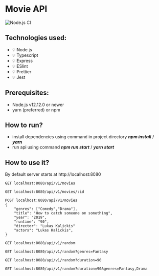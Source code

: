 # Movie API
![Node.js CI](https://github.com/unm4sked/MovieAPI-express/workflows/Node.js%20CI/badge.svg)

## Technologies used:

-   :bulb: Node.js
-   :bulb: Typescript
-   :bulb: Express
-   :bulb: ESlint
-   :bulb: Prettier
-   :bulb: Jest

## Prerequisites:
- Node.js v12.12.0 or newer
- yarn (preferred) or npm

## How to run?

- install dependencies using command in project directory ***npm install*** / ***yarn***
- run api using command ***npm run start*** / ***yarn start***


## How to use it?

By default server starts at http://localhost:8080

```
GET localhost:8080/api/v1/movies   
```

```
GET localhost:8080/api/v1/movies/:id 
```

```
POST localhost:8080/api/v1/movies
{
    "genres": ["Comedy","Drama"],
    "title": "How to catch someone on something",
    "year": "2019",
    "runtime": "90",
    "director": "Lukas Kalickis"
    "actors": "Lukas Kalickis",
}
```

```
GET localhost:8080/api/v1/random
```

```
GET localhost:8080/api/v1/random?genres=Fantasy
```

```
GET localhost:8080/api/v1/random?duration=90
```

```
GET localhost:8080/api/v1/random?duration=90&genres=Fantasy,Drama
```

